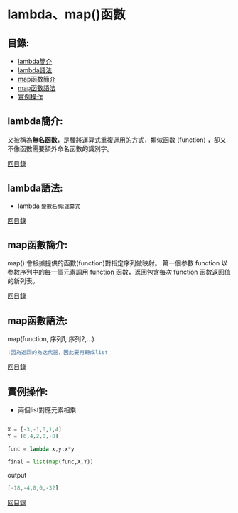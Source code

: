 lambda、map()函數
====

目錄:
----
* [lambda簡介](#lambda簡介)
* [lambda語法](#lambda語法)
* [map函數簡介](#map函數簡介)
* [map函數語法](#map函數語法)
* [實例操作](#實例操作)


lambda簡介:
-----

又被稱為**無名函數**，是種將運算式重複運用的方式，類似函數 (function) ，卻又不像函數需要額外命名函數的識別字。

[回目錄](https://github.com/imucici/my-learning-note/blob/master/%E6%A6%82%E5%BF%B5%E8%A3%9C%E5%BC%B7/lambda%E3%80%81map()%E5%87%BD%E6%95%B8.md#%E7%9B%AE%E9%8C%84)

lambda語法:
----

* lambda `變數名稱`:`運算式`

[回目錄](https://github.com/imucici/my-learning-note/blob/master/%E6%A6%82%E5%BF%B5%E8%A3%9C%E5%BC%B7/lambda%E3%80%81map()%E5%87%BD%E6%95%B8.md#%E7%9B%AE%E9%8C%84)

map函數簡介:
-----

map() 會根據提供的函數(function)對指定序列做映射。
第一個参數 function 以参數序列中的每一個元素調用 function 函數，返回包含每次 function 函數返回值的新列表。


[回目錄](https://github.com/imucici/my-learning-note/blob/master/%E6%A6%82%E5%BF%B5%E8%A3%9C%E5%BC%B7/lambda%E3%80%81map()%E5%87%BD%E6%95%B8.md#%E7%9B%AE%E9%8C%84)

map函數語法:
------

map(function, 序列1, 序列2,...)

```diff
!因為返回的為迭代器，因此要再轉成list
```


[回目錄](https://github.com/imucici/my-learning-note/blob/master/%E6%A6%82%E5%BF%B5%E8%A3%9C%E5%BC%B7/lambda%E3%80%81map()%E5%87%BD%E6%95%B8.md#%E7%9B%AE%E9%8C%84)

實例操作:
----

* 兩個list對應元素相乘

```python

X = [-3,-1,0,1,4]
Y = [6,4,2,0,-8]

func = lambda x,y:x*y

final = list(map(func,X,Y))
```
output

```python
[-18,-4,0,0,-32]
```

[回目錄](https://github.com/imucici/my-learning-note/blob/master/%E6%A6%82%E5%BF%B5%E8%A3%9C%E5%BC%B7/lambda%E3%80%81map()%E5%87%BD%E6%95%B8.md#%E7%9B%AE%E9%8C%84)
